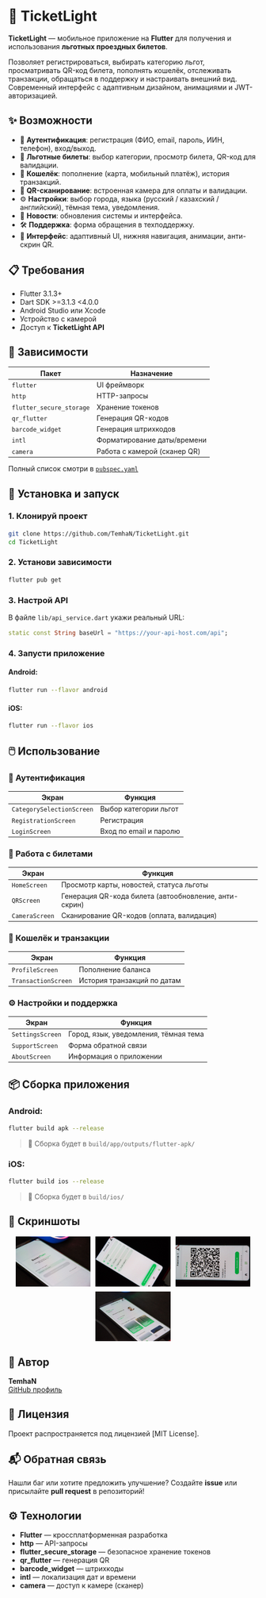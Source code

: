 # 🎫 TicketLight

**TicketLight** — мобильное приложение на **Flutter** для получения и использования **льготных проездных билетов**.

Позволяет регистрироваться, выбирать категорию льгот, просматривать QR-код билета, пополнять кошелёк, отслеживать транзакции, обращаться в поддержку и настраивать внешний вид.  
Современный интерфейс с адаптивным дизайном, анимациями и JWT-авторизацией.

## ✨ Возможности

- 🔐 **Аутентификация**: регистрация (ФИО, email, пароль, ИИН, телефон), вход/выход.
- 🎫 **Льготные билеты**: выбор категории, просмотр билета, QR-код для валидации.
- 💸 **Кошелёк**: пополнение (карта, мобильный платёж), история транзакций.
- 📱 **QR-сканирование**: встроенная камера для оплаты и валидации.
- ⚙️ **Настройки**: выбор города, языка (русский / казахский / английский), тёмная тема, уведомления.
- 📰 **Новости**: обновления системы и интерфейса.
- 🛠️ **Поддержка**: форма обращения в техподдержку.
- 🎨 **Интерфейс**: адаптивный UI, нижняя навигация, анимации, анти-скрин QR.

## 📋 Требования

- Flutter 3.1.3+
- Dart SDK >=3.1.3 <4.0.0
- Android Studio или Xcode
- Устройство с камерой
- Доступ к **TicketLight API**

## 🧩 Зависимости

| Пакет                   | Назначение                         |
|------------------------|-----------------------------------|
| `flutter`              | UI фреймворк                      |
| `http`                 | HTTP-запросы                      |
| `flutter_secure_storage` | Хранение токенов                 |
| `qr_flutter`           | Генерация QR-кодов                |
| `barcode_widget`       | Генерация штрихкодов              |
| `intl`                 | Форматирование даты/времени       |
| `camera`               | Работа с камерой (сканер QR)      |

Полный список смотри в [`pubspec.yaml`](./pubspec.yaml)

## 🚀 Установка и запуск

### 1. Клонируй проект
```bash
git clone https://github.com/TemhaN/TicketLight.git
cd TicketLight
````

### 2. Установи зависимости

```bash
flutter pub get
```

### 3. Настрой API

В файле `lib/api_service.dart` укажи реальный URL:

```dart
static const String baseUrl = "https://your-api-host.com/api";
```

### 4. Запусти приложение

#### Android:

```bash
flutter run --flavor android
```

#### iOS:

```bash
flutter run --flavor ios
```

## 🖱️ Использование

### 🔐 Аутентификация

| Экран                     | Функция                |
| ------------------------- | ---------------------- |
| `CategorySelectionScreen` | Выбор категории льгот  |
| `RegistrationScreen`      | Регистрация            |
| `LoginScreen`             | Вход по email и паролю |

### 🎫 Работа с билетами

| Экран          | Функция                                               |
| -------------- | ----------------------------------------------------- |
| `HomeScreen`   | Просмотр карты, новостей, статуса льготы              |
| `QRScreen`     | Генерация QR-кода билета (автообновление, анти-скрин) |
| `CameraScreen` | Сканирование QR-кодов (оплата, валидация)             |

### 💸 Кошелёк и транзакции

| Экран               | Функция                     |
| ------------------- | --------------------------- |
| `ProfileScreen`     | Пополнение баланса          |
| `TransactionScreen` | История транзакций по датам |

### ⚙️ Настройки и поддержка

| Экран            | Функция                               |
| ---------------- | ------------------------------------- |
| `SettingsScreen` | Город, язык, уведомления, тёмная тема |
| `SupportScreen`  | Форма обратной связи                  |
| `AboutScreen`    | Информация о приложении               |

## 📦 Сборка приложения

### Android:

```bash
flutter build apk --release
```

> 📁 Сборка будет в `build/app/outputs/flutter-apk/`

### iOS:

```bash
flutter build ios --release
```

> 📁 Сборка будет в `build/ios/`

## 📸 Скриншоты

<div style="display: flex; flex-wrap: wrap; gap: 10px; justify-content: center;">
  <img src="https://github.com/TemhaN/TicketLightApp/blob/main/Screenshots/1.jpg?raw=true" alt="TicketLight" width="30%">
  <img src="https://github.com/TemhaN/TicketLightApp/blob/main/Screenshots/2.jpg?raw=true" alt="TicketLight" width="30%">
  <img src="https://github.com/TemhaN/TicketLightApp/blob/main/Screenshots/3.jpg?raw=true" alt="TicketLight" width="30%">
  <img src="https://github.com/TemhaN/TicketLightApp/blob/main/Screenshots/4.jpg?raw=true" alt="TicketLight" width="30%">
</div>    

## 🧠 Автор

**TemhaN**  
[GitHub профиль](https://github.com/TemhaN)

## 🧾 Лицензия

Проект распространяется под лицензией [MIT License].

## 📬 Обратная связь

Нашли баг или хотите предложить улучшение?
Создайте **issue** или присылайте **pull request** в репозиторий!

## ⚙️ Технологии

* **Flutter** — кроссплатформенная разработка
* **http** — API-запросы
* **flutter\_secure\_storage** — безопасное хранение токенов
* **qr\_flutter** — генерация QR
* **barcode\_widget** — штрихкоды
* **intl** — локализация дат и времени
* **camera** — доступ к камере (сканер)
